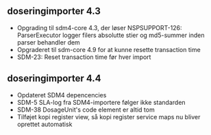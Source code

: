 ## doseringimporter 4.3
*  Opgrading til sdm4-core 4.3, der løser
   NSPSUPPORT-126: ParserExecutor logger filers absolutte stier og md5-summer inden parser behandler dem
*  Opgraderet til sdm-core 4.9 for at kunne resette transaction time
*  SDM-23: Reset transaction time før hver import

## doseringimporter 4.4
*  Opdateret SDM4 depencencies
*  SDM-5 SLA-log fra SDM4-importere følger ikke standarden
*  SDM-38 DosageUnit's code element er altid tom
*  Tilføjet kopi register view, så kopi register service maps nu bliver oprettet automatisk

